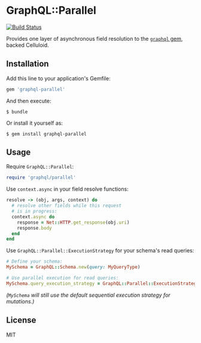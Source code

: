 # GraphQL::Parallel

[![Build Status](https://travis-ci.org/rmosolgo/graphql-parallel.svg?branch=master)](https://travis-ci.org/rmosolgo/graphql-parallel)

Provides one layer of asynchronous field resolution to the [`graphql` gem](https://github.com/rmosolgo/graphql-ruby), backed Celluloid.

## Installation

Add this line to your application's Gemfile:

```ruby
gem 'graphql-parallel'
```

And then execute:

    $ bundle

Or install it yourself as:

    $ gem install graphql-parallel

## Usage

Require `GraphQL::Parallel`:

```ruby
require 'graphql/parallel'
```

Use `context.async` in your field resolve functions:

```ruby
resolve -> (obj, args, context) do
  # resolve other fields while this request
  # is in progress:
  context.async do
    response = Net::HTTP.get_response(obj.uri)
    response.body
  end
end
```

Use `GraphQL::Parallel::ExecutionStrategy` for your schema's read queries:

```ruby
# Define your schema:
MySchema = GraphQL::Schema.new(query: MyQueryType)

# Use parallel execution for read queries:
MySchema.query_execution_strategy = GraphQL::Parallel::ExecutionStrategy
```

_(`MySchema` will still use the default sequential execution strategy for mutations.)_

## License

MIT
